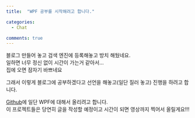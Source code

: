 ```yaml
---
title:  "WPF 공부를 시작해려고 합니다."

categories:
  - Chat

comments: true
---
```

블로그 만들어 놓고 검색 엔진에 등록해놓고 방치 해뒀네요.  
일하면 너무 정신 없이 시간이 가는거 같아서...  
집에 오면 잠자기 바쁘네요  

그래서 이렇게 블로그에 공부하겠다고 선언을 해놓고(일단 질러 놓고) 진행을 하려고 합니다.  

[Github](https://github.com/xinfolab/WpfPractice)에 일단 WPF에 대해서 올리려고 합니다.  
이 프로젝트들은 당연히 글을 작성할 예정이고 시간이 되면 영상까지 찍어서 올릴게요!!!